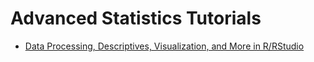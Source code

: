 # Advanced Statistics Tutorials

- [Data Processing, Descriptives, Visualization, and More in R/RStudio](Lab_AllThingsData.html)
